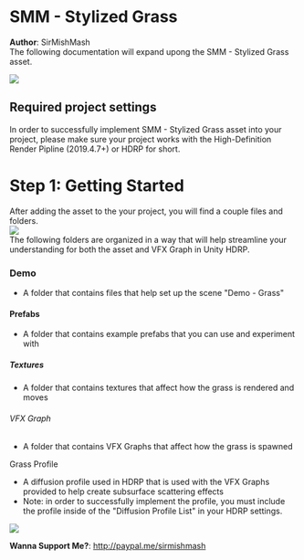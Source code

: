 # SMM - Stylized Grass
**Author**: SirMishMash  
The following documentation will expand upong the SMM - Stylized Grass asset.

<img src = "https://github.com/SirMishMash/Unity-StylizedGrass/blob/main/Git_docImages/Grass1.jpg" />  

## Required project settings  
In order to successfully implement SMM - Stylized Grass asset into your project, please make sure your project works with the High-Definition Render Pipline (2019.4.7+) or HDRP for short.

# Step 1: Getting Started
After adding the asset to the your project, you will find a couple files and folders. <br>
<img src = "https://github.com/SirMishMash/Unity-StylizedGrass/blob/main/Git_docImages/Starting1.JPG" /> <br>
The following folders are organized in a way that will help streamline your understanding for both the asset and VFX Graph in Unity HDRP. <br>

### Demo <br>
- A folder that contains files that help set up the scene "Demo - Grass" <br>

#### Prefabs <br>
- A folder that contains example prefabs that you can use and experiment with <br>

##### Textures <br>
- A folder that contains textures that affect how the grass is rendered and moves <br>

###### VFX Graph <br>
- A folder that contains VFX Graphs that affect how the grass is spawned <br>

Grass Profile <br>
- A diffusion profile used in HDRP that is used with the VFX Graphs provided to help create subsurface scattering effects
- Note: in order to successfully implement the profile, you must include the profile inside of the "Diffusion Profile List" in your HDRP settings.

 <img src = "https://github.com/SirMishMash/Unity-StylizedGrass/blob/main/Git_docImages/Starting2.jpg" /> 



**Wanna Support Me?**: http://paypal.me/sirmishmash
